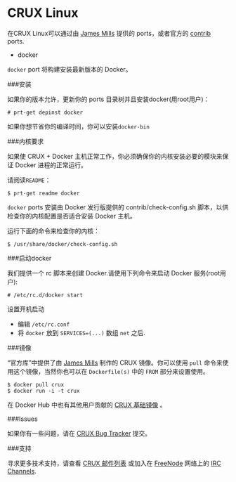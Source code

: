 CRUX Linux
===

在CRUX Linux可以通过由 [James Mills](http://prologic.shortcircuit.net.au/) 提供的 ports，或者官方的 [contrib](http://crux.nu/portdb/?a=repo&q=contrib) ports.

- docker

`docker` port 将构建安装最新版本的 Docker。

###安装

如果你的版本允许，更新你的 ports 目录树并且安装docker(用root用户)：

	# prt-get depinst docker

如果你想节省你的编译时间，你可以安装`docker-bin`

###内核要求

如果使 CRUX + Docker 主机正常工作，你必须确保你的内核安装必要的模块来保证 Docker 进程的正常运行。

请阅读`README`：

	$ prt-get readme docker

`docker` ports 安装由 Docker 发行版提供的 contrib/check-config.sh 脚本，以供检查你的内核配置是否适合安装 Docker 主机。

运行下面的命令来检查你的内核：

	$ /usr/share/docker/check-config.sh

###启动docker

我们提供一个 rc 脚本来创建 Docker.请使用下列命令来启动 Docker 服务(root用户):

	# /etc/rc.d/docker start

设置开机启动

- 编辑 `/etc/rc.conf`
- 将 `docker` 放到 `SERVICES=(...)` 数组 `net` 之后.

###镜像

“官方库”中提供了由 [James Mills](http://prologic.shortcircuit.net.au/) 制作的 CRUX 镜像。你可以使用 `pull` 命令来使用这个镜像，当然你也可以在 `Dockerfile(s)` 中的 `FROM` 部分来设置使用。


    $ docker pull crux
    $ docker run -i -t crux

在 Docker Hub 中也有其他用户贡献的  [CRUX 基础镜像](https://registry.hub.docker.com/repos/crux/) 。

###Issues

如果你有一些问题，请在 [CRUX Bug Tracker](http://crux.nu/bugs/) 提交。

###支持

寻求更多技术支持，请查看 [CRUX 邮件列表](http://crux.nu/Main/MailingLists) 或加入在 [FreeNode](http://freenode.net/) 网络上的 [IRC Channels](http://crux.nu/Main/IrcChannels).
